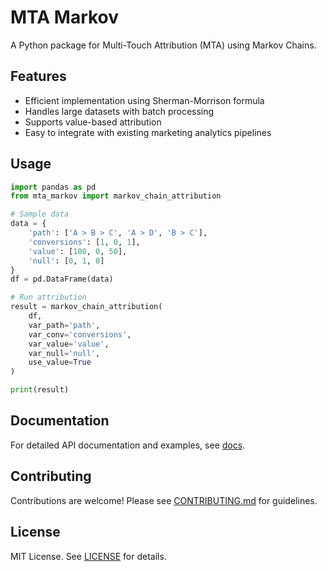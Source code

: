 # MTA Markov

A Python package for Multi-Touch Attribution (MTA) using Markov Chains.

## Features

- Efficient implementation using Sherman-Morrison formula
- Handles large datasets with batch processing
- Supports value-based attribution
- Easy to integrate with existing marketing analytics pipelines



## Usage

```python
import pandas as pd
from mta_markov import markov_chain_attribution

# Sample data
data = {
    'path': ['A > B > C', 'A > D', 'B > C'],
    'conversions': [1, 0, 1],
    'value': [100, 0, 50],
    'null': [0, 1, 0]
}
df = pd.DataFrame(data)

# Run attribution
result = markov_chain_attribution(
    df,
    var_path='path',
    var_conv='conversions',
    var_value='value',
    var_null='null',
    use_value=True
)

print(result)
```

## Documentation

For detailed API documentation and examples, see [docs](docs/).

## Contributing

Contributions are welcome! Please see [CONTRIBUTING.md](CONTRIBUTING.md) for guidelines.

## License

MIT License. See [LICENSE](LICENSE) for details.
